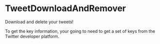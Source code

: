 # TweetDownloadAndRemover
Download and delete your tweets!

To get the key information, your going to need to get a set of keys from the Twitter developer platform. 
